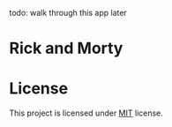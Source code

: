 todo: walk through this app later

# Rick and Morty

# License
This project is licensed under [MIT](LICENSE.md) license.

